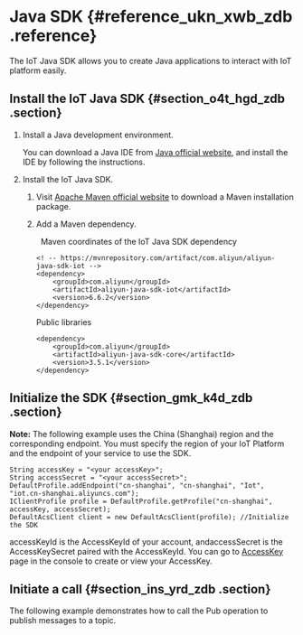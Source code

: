 # Java SDK {#reference_ukn_xwb_zdb .reference}

The IoT Java SDK allows you to create Java applications to interact with IoT platform easily.   

## Install the IoT Java SDK {#section_o4t_hgd_zdb .section}

1.  Install a Java development environment.

    You can download a Java IDE from [Java official website](http://developers.sun.com/downloads/), and install the IDE by following the instructions.

2.  Install the IoT Java SDK.
    1.  Visit [Apache Maven official website](http://maven.apache.org/) to download a Maven installation package.
    2.  Add a Maven dependency.

          Maven coordinates of the IoT Java SDK dependency

        ```
        <! -- https://mvnrepository.com/artifact/com.aliyun/aliyun-java-sdk-iot -->
        <dependency>
            <groupId>com.aliyun</groupId>
            <artifactId>aliyun-java-sdk-iot</artifactId>
            <version>6.6.2</version>
        </dependency>
        ```

        Public libraries

        ```
        <dependency>
            <groupId>com.aliyun</groupId>
            <artifactId>aliyun-java-sdk-core</artifactId>
            <version>3.5.1</version>
        </dependency>
        ```


## Initialize the SDK {#section_gmk_k4d_zdb .section}

**Note:** The following example uses the China \(Shanghai\) region and the corresponding endpoint. You must specify the region of your IoT Platform and the endpoint of your service to use the SDK.

```
String accessKey = "<your accessKey>";
String accessSecret = "<your accessSecret>";
DefaultProfile.addEndpoint("cn-shanghai", "cn-shanghai", "Iot", "iot.cn-shanghai.aliyuncs.com");
IClientProfile profile = DefaultProfile.getProfile("cn-shanghai", accessKey, accessSecret);
DefaultAcsClient client = new DefaultAcsClient(profile); //Initialize the SDK
```

accessKeyId is the AccessKeyId of your account, andaccessSecret is the AccessKeySecret paired with the AccessKeyId. You can go to [AccessKey](https://partners-intl.console.aliyun.com) page in the console to create or view your AccessKey.

## Initiate a call {#section_ins_yrd_zdb .section}

The following example demonstrates how to call the Pub operation to publish messages to a topic.

```

```

